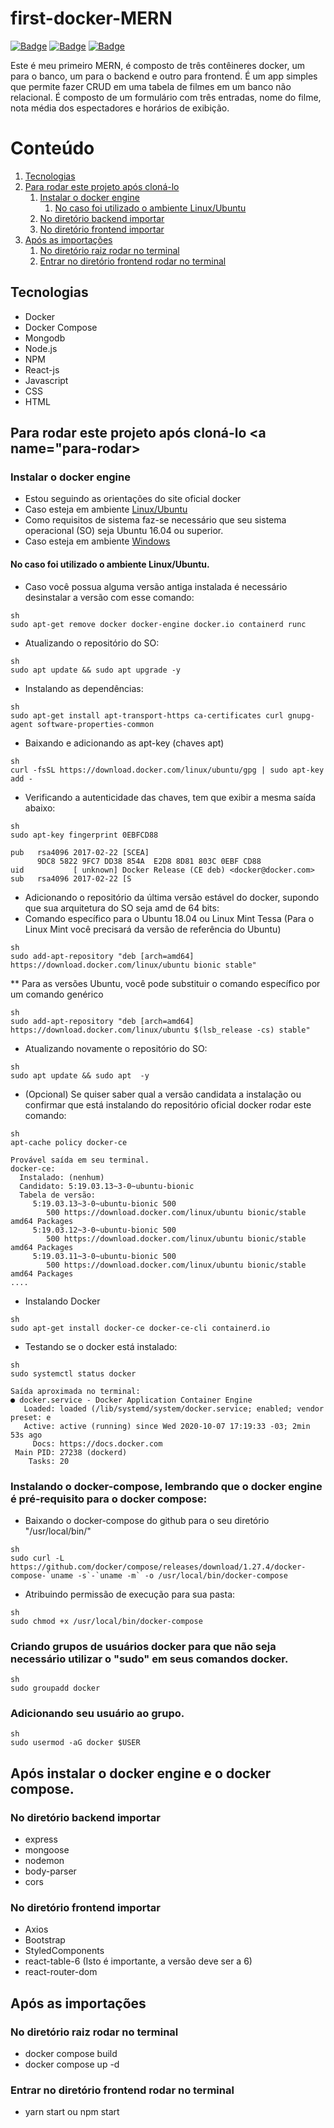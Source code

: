 # first-docker-MERN
[![Badge](https://img.shields.io/badge/npm-v6.14.5-%9fb945)](https://www.npmjs.com/package/npm/v/6.14.5) [ ![Badge](https://img.shields.io/badge/Node.js-v12.16.3-%9fb945)](https://nodejs.org/dist/v12.16.3/docs/api/) [![Badge](https://img.shields.io/badge/Docker-v19.03.13-%9fb945)](https://docs.docker.com/engine/install/)

Este é meu primeiro MERN, é composto de três contêineres docker, um para o banco, um para o backend e outro para frontend. É um app simples que permite fazer CRUD em uma tabela de filmes em um banco não relacional. É composto de um formulário com três entradas, nome do filme, nota média dos espectadores e horários de exibição.

# Conteúdo

1. [Tecnologias](#tecnologias)
2. [Para rodar este projeto após cloná-lo](#para-rodar)
    1. [Instalar o docker engine](#instalar-o-docker)
       1. [No caso foi utilizado o ambiente Linux/Ubuntu](#no-caso-foi)
    2. [No diretório backend importar](#no-diretorio-backend)
    3. [No diretório frontend importar](#no-diretorio-frontend)
3. [Após as importações](#apos-as-importacoes)
    1. [No diretório raiz rodar no terminal](#no-diretorio-raiz)
    2. [Entrar no diretório frontend rodar no terminal](#entrar-no-diretorio-frontend)

## Tecnologias <a name="tecnologias"></a>
* Docker
* Docker Compose
* Mongodb
* Node.js
* NPM
* React-js
* Javascript
* CSS
* HTML


## Para rodar este projeto após cloná-lo <a name="para-rodar></a>

### Instalar o docker engine <a name="instalar-o-docker"></a>

* Estou seguindo as orientações do site oficial docker
* Caso esteja em ambiente [Linux/Ubuntu](https://docs.docker.com/engine/install/ubuntu/)
* Como requisitos de sistema faz-se necessário que seu sistema operacional (SO) seja Ubuntu 16.04 ou superior.
* Caso esteja em ambiente [Windows](https://docs.docker.com/docker-for-windows/install/)

#### No caso foi utilizado o ambiente Linux/Ubuntu. <a name="no-caso-foi"></a>

* Caso você possua alguma versão antiga instalada é necessário desinstalar a versão com esse comando:
```
sh
sudo apt-get remove docker docker-engine docker.io containerd runc
```
* Atualizando o repositório do SO:
```
sh
sudo apt update && sudo apt upgrade -y
```
* Instalando as dependências:
```
sh
sudo apt-get install apt-transport-https ca-certificates curl gnupg-agent software-properties-common
```
* Baixando e adicionando as apt-key (chaves apt)
```
sh
curl -fsSL https://download.docker.com/linux/ubuntu/gpg | sudo apt-key add -
```
* Verificando a autenticidade das chaves, tem que exibir a mesma saída abaixo:
```
sh
sudo apt-key fingerprint 0EBFCD88
```
```
pub   rsa4096 2017-02-22 [SCEA]
      9DC8 5822 9FC7 DD38 854A  E2D8 8D81 803C 0EBF CD88
uid           [ unknown] Docker Release (CE deb) <docker@docker.com>
sub   rsa4096 2017-02-22 [S
```
* Adicionando o repositório da última versão estável do docker, supondo que sua arquitetura do SO seja amd de 64 bits:
 * Comando específico para o Ubuntu 18.04 ou Linux Mint Tessa (Para o Linux Mint você precisará da versão de referência do Ubuntu)
```
sh
sudo add-apt-repository "deb [arch=amd64] https://download.docker.com/linux/ubuntu bionic stable"
```
** Para as versões Ubuntu, você pode substituir o comando específico por um comando genérico
```
sh
sudo add-apt-repository "deb [arch=amd64] https://download.docker.com/linux/ubuntu $(lsb_release -cs) stable"
```
* Atualizando novamente o repositório do SO:
```
sh
sudo apt update && sudo apt  -y
```
* (Opcional) Se quiser saber qual a versão candidata a instalação ou confirmar que está instalando do repositório oficial docker rodar este comando:
```
sh
apt-cache policy docker-ce
```
```
Provável saída em seu terminal.
docker-ce:
  Instalado: (nenhum)
  Candidato: 5:19.03.13~3-0~ubuntu-bionic
  Tabela de versão:
     5:19.03.13~3-0~ubuntu-bionic 500
        500 https://download.docker.com/linux/ubuntu bionic/stable amd64 Packages
     5:19.03.12~3-0~ubuntu-bionic 500
        500 https://download.docker.com/linux/ubuntu bionic/stable amd64 Packages
     5:19.03.11~3-0~ubuntu-bionic 500
        500 https://download.docker.com/linux/ubuntu bionic/stable amd64 Packages
....
```
* Instalando Docker
```
sh
sudo apt-get install docker-ce docker-ce-cli containerd.io
```
* Testando se o docker está instalado:
```
sh
sudo systemctl status docker
```
```
Saída aproximada no terminal:
● docker.service - Docker Application Container Engine
   Loaded: loaded (/lib/systemd/system/docker.service; enabled; vendor preset: e
   Active: active (running) since Wed 2020-10-07 17:19:33 -03; 2min 53s ago
     Docs: https://docs.docker.com
 Main PID: 27238 (dockerd)
    Tasks: 20
```
### Instalando o docker-compose, lembrando que o docker engine é pré-requisito para o docker compose:

* Baixando o docker-compose do github para o seu diretório "/usr/local/bin/"
```
sh
sudo curl -L https://github.com/docker/compose/releases/download/1.27.4/docker-compose-`uname -s`-`uname -m` -o /usr/local/bin/docker-compose
```

* Atribuindo permissão de execução para sua pasta:
```
sh
sudo chmod +x /usr/local/bin/docker-compose
```
### Criando grupos de usuários docker para que não seja necessário utilizar o "sudo" em seus comandos docker.
```
sh
sudo groupadd docker
```
### Adicionando seu usuário ao grupo.
```
sh
sudo usermod -aG docker $USER
```
## Após instalar o docker engine e o docker compose.

### No diretório backend importar <a name="no-diretorio-backend"></a>
* express
* mongoose
* nodemon
* body-parser 
* cors

### No diretório frontend importar <a name="no-diretorio-frontend"></a>
* Axios
* Bootstrap
* StyledComponents
* react-table-6 (Isto é importante, a versão deve ser a 6)
* react-router-dom

## Após as importações <a name="apos-as-importacoes"></a>

### No diretório raiz rodar no terminal <a name="no-diretorio-raiz"></a>

* docker compose build
* docker compose up -d

### Entrar no diretório frontend rodar no terminal <a name="entrar-no-diretorio-frontend"></a>

* yarn start ou npm start


